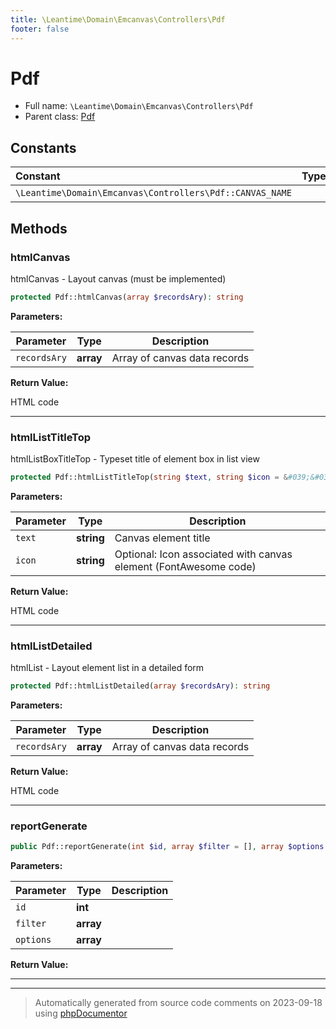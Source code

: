 ```yaml
---
title: \Leantime\Domain\Emcanvas\Controllers\Pdf
footer: false
---
```


# Pdf





* Full name: `\Leantime\Domain\Emcanvas\Controllers\Pdf`
* Parent class: [Pdf](../../../../../classes.md)



## Constants

| Constant | Type | Value |
|:---      |:---  |:---   |
|`\Leantime\Domain\Emcanvas\Controllers\Pdf::CANVAS_NAME`||&#039;em&#039;|

## Methods

### htmlCanvas

htmlCanvas -  Layout canvas (must be implemented)

```php
protected Pdf::htmlCanvas(array $recordsAry): string
```








**Parameters:**

| Parameter | Type | Description |
|-----------|------|-------------|
| `recordsAry` | **array** | Array of canvas data records |


**Return Value:**

HTML code



---
### htmlListTitleTop

htmlListBoxTitleTop -  Typeset title of element box in list view

```php
protected Pdf::htmlListTitleTop(string $text, string $icon = &#039;&#039;): string
```








**Parameters:**

| Parameter | Type | Description |
|-----------|------|-------------|
| `text` | **string** | Canvas element title |
| `icon` | **string** | Optional: Icon associated with canvas element (FontAwesome code) |


**Return Value:**

HTML code



---
### htmlListDetailed

htmlList - Layout element list in a detailed form

```php
protected Pdf::htmlListDetailed(array $recordsAry): string
```








**Parameters:**

| Parameter | Type | Description |
|-----------|------|-------------|
| `recordsAry` | **array** | Array of canvas data records |


**Return Value:**

HTML code



---
### reportGenerate



```php
public Pdf::reportGenerate(int $id, array $filter = [], array $options = []): string
```








**Parameters:**

| Parameter | Type | Description |
|-----------|------|-------------|
| `id` | **int** |  |
| `filter` | **array** |  |
| `options` | **array** |  |


**Return Value:**





---


---
> Automatically generated from source code comments on 2023-09-18 using [phpDocumentor](http://www.phpdoc.org/)
